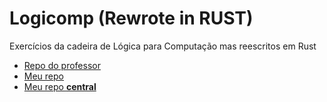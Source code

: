 # Logicomp (Rewrote in RUST)

Exercícios da cadeira de Lógica para Computação mas reescritos em Rust
 - [Repo do professor](https://github.com/thiagoalvesifce/logicomp)
 - [Meu repo](https://github.com/dabzr/logicomp)
 - [Meu repo **central**](https://github.com/dabzr/LCOMP)
